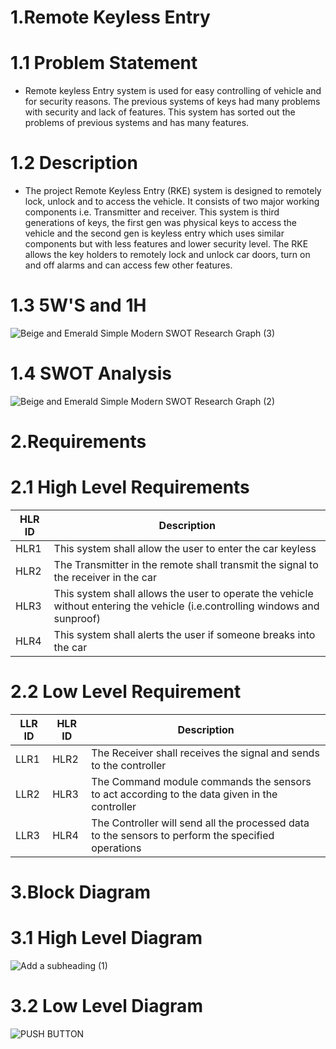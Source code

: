 # 1.Remote Keyless Entry
 # 1.1 Problem Statement
  * Remote keyless Entry system is used for easy controlling of vehicle and for security reasons. The previous systems of keys had many problems with security and lack of features. This system has sorted out the problems of previous systems and has many features.
  # 1.2 Description
  * The project Remote Keyless Entry (RKE) system is designed to remotely lock, unlock  and to access the vehicle. It consists of two major working components i.e. Transmitter and receiver. This system is third generations of keys, the first gen was  physical keys to access the vehicle and the second gen is keyless entry which uses  similar components but with less features and lower security level. The RKE allows the key holders to remotely lock and unlock car doors, turn on and off alarms and  can access few other features.
  # 1.3 5W'S and 1H
  ![Beige and Emerald Simple Modern SWOT Research Graph (3)](https://user-images.githubusercontent.com/98879001/157755465-bba66aeb-cda4-484b-9b15-bef040721d48.png)

  # 1.4 SWOT Analysis
  ![Beige and Emerald Simple Modern SWOT Research Graph (2)](https://user-images.githubusercontent.com/98879001/157751157-9ee77acc-d9e1-4cdc-93f3-15eb9c2715b9.png)

# 2.Requirements
# 2.1 High Level Requirements
 | HLR ID | Description|
 |--------| -----------|
 |  HLR1  | This system shall allow the user to enter the car keyless |
 |  HLR2  | The Transmitter in the remote shall transmit the signal to the receiver in the car|
 |  HLR3  | This system shall allows the user to operate the vehicle without entering the vehicle (i.e.controlling windows and sunproof)|.
 |  HLR4  | This system shall alerts the user if someone breaks into the car|
 
# 2.2 Low Level Requirement
 | LLR ID | HLR ID | Description |
 |--------|--------|-------------|
 | LLR1 | HLR2 | The Receiver shall receives the signal and sends to the controller|
 | LLR2 | HLR3 | The Command module commands the sensors to act according to the data given in the controller|
 | LLR3 | HLR4 | The Controller will send all the processed data to the sensors to perform the specified operations|
# 3.Block Diagram
 # 3.1 High Level Diagram
   ![Add a subheading (1)](https://user-images.githubusercontent.com/98879001/157820195-379bfaa6-09aa-4807-a116-d96b9d6fcebe.png)

# 3.2 Low Level Diagram
   ![PUSH BUTTON](https://user-images.githubusercontent.com/98879001/157829376-62b52161-abbe-4109-808e-36b5b10d2b7d.png)

     


